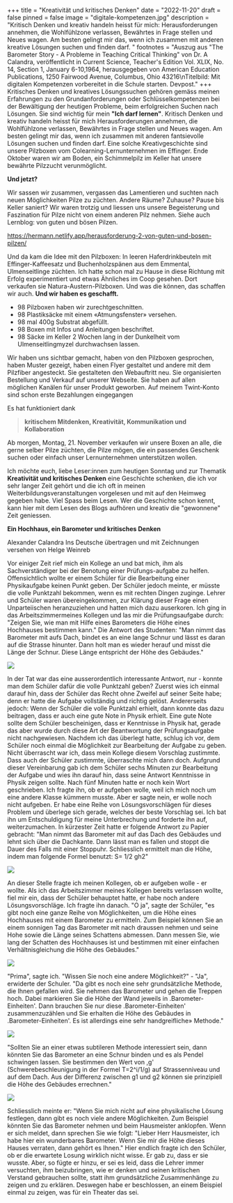 +++
title = "Kreativität und kritisches Denken"
date = "2022-11-20"
draft = false
pinned = false
image = "digitale-kompetenzen.jpg"
description = "Kritisch Denken und kreativ handeln heisst für mich: Herausforderungen annehmen, die Wohlfühlzone verlassen, Bewährtes in Frage stellen und Neues wagen. Am besten gelingt mir das, wenn ich zusammen mit anderen kreative Lösungen suchen und finden darf. "
footnotes = "Auszug aus \"The Barometer Story - A Probleme in Teaching Critical Thinking\" von Dr. A Calandra, veröffentlicht in Current Science, Teacher's Edition Vol. XLIX, No. 14, Section 1, January 6-10,1964, herausgegeben von American Education Publications, 1250 Fairwood Avenue, Columbus, Ohio 43216\nTitelbild: Mit digitalen Kompetenzen vorbereitet in die Schule starten. Devpost."
+++
Kritisches Denken und kreatives Lösungssuchen gehören gemäss meinen Erfahrungen zu den Grundanforderungen oder Schlüsselkompetenzen bei der Bewältigung der heutigen Probleme, beim erfolgreichen Suchen nach Lösungen. Sie sind wichtig für mein **"Ich darf lernen"**.
Kritisch Denken und kreativ handeln heisst für mich Herausforderungen annehmen, die Wohlfühlzone verlassen, Bewährtes in Frage stellen und Neues wagen. Am besten gelingt mir das, wenn ich zusammen mit anderen fantsievolle Lösungen suchen und finden darf. 
Eine solche Kreativgeschichte sind unsere Pilzboxen vom Colearning-Lernunternehmen im Effinger. Ende Oktober waren wir am Boden, ein Schimmelpilz im Keller hat unsere bewährte Pilzzucht verunmöglicht. 

**Und jetzt?**

Wir sassen wir zusammen, vergassen das Lamentieren und suchten nach neuen Möglichkeiten Pilze zu züchten. Andere Räume? Zuhause? Pause bis Keller saniert? 
Wir waren trotzig und liessen uns unsere Begeisterung und Faszination für Pilze nicht von einem anderen Pilz nehmen. Siehe auch Lernblog: von guten und bösen Pilzen.

<https://hermann.netlify.app/herausforderung-2-von-guten-und-bosen-pilzen/>

Und da kam die Idee mit den Pilzboxen: In leeren Haferdrinkbeuteln mit Effinger-Kaffeesatz und Buchenholzspänen aus dem Emmental, Ulmenseitlinge züchten. Ich hatte schon mal zu Hause in diese Richtung mit Erfolg experimentiert und etwas Ähnliches im Coop gesehen. Dort verkaufen sie Natura-Austern-Pilzboxen. Und was die können, das schaffen wir auch. 
**Und wir haben es geschafft.**

* 98 Pilzboxen haben wir zurechtgeschnitten.
* 98 Plastiksäcke mit einem «Atmungsfenster» versehen.
* 98 mal 400g Substrat abgefüllt.
* 98 Boxen mit Infos und Anleitungen beschriftet.
* 98 Säcke im Keller 2 Wochen lang in der Dunkelheit vom Ulmenseitlingmyzel durchwachsen lassen.

Wir haben uns sichtbar gemacht, haben von den Pilzboxen gesprochen, haben Muster gezeigt, haben einen Flyer gestaltet und andere mit dem Pilzfiber angesteckt. Sie gestalteten den Webauftritt neu. Sie organisierten Bestellung und Verkauf auf unserer Webseite. Sie haben auf allen möglichen Kanälen für unser Produkt geworben. Auf meinem Twint-Konto sind schon erste Bezahlungen eingegangen

Es hat funktioniert dank

> **kritischem Mitdenken, Kreativität, Kommunikation und Kollaboration** 

Ab morgen, Montag, 21. November verkaufen wir unsere Boxen an alle, die gerne selber Pilze züchten, die Pilze mögen, die ein passendes Geschenk suchen oder einfach unser Lernunternehmen unterstützen wollen.

Ich möchte euch, liebe Leser:innen zum heutigen Sonntag und zur Thematik **Kreativität und kritisches Denken** eine Geschichte schenken, die ich vor sehr langer Zeit gehört und die ich oft in meinen Weiterbildungsveranstaltungen vorgelesen und mit auf den Heimweg gegeben habe.
Viel Spass beim Lesen. 
Wer die Geschichte schon kennt, kann hier mit dem Lesen des Blogs aufhören und kreativ die "gewonnene" Zeit geniessen.

**Ein Hochhaus, ein Barometer und kritisches Denken** 

Alexander Calandra Ins Deutsche übertragen und mit Zeichnungen versehen von Helge Weinreb

Vor einiger Zeit rief mich ein Kollege an und bat mich, ihm als Sachverständiger bei der Benotung einer Prüfungs-aufgabe zu helfen. Offensichtlich wollte er einem Schüler für die Bearbeitung einer Physikaufgabe keinen Punkt geben. Der Schüler jedoch meinte, er müsste die volle Punktzahl bekommen, wenn es mit rechten Dingen zuginge. Lehrer und Schüler waren übereingekommen, zur Klärung dieser Frage einen Unparteiischen heranzuziehen und hatten mich dazu auserkoren. Ich ging in das Arbeitszimmermeines Kollegen und las mir die Prüfungsaufgabe durch: "Zeigen Sie, wie man mit Hilfe eines Barometers die Höhe eines Hochhauses bestimmen kann." Die Antwort des Studenten: "Man nimmt das Barometer mit aufs Dach, bindet es an eine lange Schnur und lässt es daran auf die Strasse hinunter. Dann holt man es wieder herauf und misst die Länge der Schnur. Diese Länge entspricht der Höhe des Gebäudes."

![](barometer-bild-1.png)

In der Tat war das eine ausserordentlich interessante Antwort, nur - konnte man dem Schüler dafür die volle Punktzahl geben? Zuerst wies ich einmal darauf hin, dass der Schüler das Recht ohne Zweifel auf seiner Seite habe; denn er hatte die Aufgabe vollständig und richtig gelöst. Andererseits jedoch: Wenn der Schüler die volle Punktzahl erhielt, dann konnte das dazu beitragen, dass er auch eine gute Note in Physik erhielt. Eine gute Note sollte dem Schüler bescheinigen, dass er Kenntnisse in Physik hat, gerade das aber wurde durch diese Art der Beantwortung der Prüfungsaufgabe nicht nachgewiesen. Nachdem ich das überlegt hatte, schlug ich vor, dem Schüler noch einmal die Möglichkeit zur Bearbeitung der Aufgabe zu geben. Nicht überrascht war ich, dass mein Kollege diesem Vorschlag zustimmte. Dass auch der Schüler zustimmte, überraschte mich dann doch. Aufgrund dieser Vereinbarung gab ich dem Schüler sechs Minuten zur Bearbeitung der Aufgabe und wies ihn darauf hin, dass seine Antwort Kenntnisse in Physik zeigen sollte. Nach fünf Minuten hatte er noch kein Wort geschrieben. Ich fragte ihn, ob er aufgeben wolle, weil ich mich noch um eine andere Klasse kümmern musste. Aber er sagte nein, er wolle noch nicht aufgeben. Er habe eine Reihe von Lösungsvorschlägen für dieses Problem und überlege sich gerade, welches der beste Vorschlag sei. Ich bat ihn um Entschuldigung für meine Unterbrechung und forderte ihn auf, weiterzumachen. In kürzester Zeit hatte er folgende Antwort zu Papier gebracht: "Man nimmt das Barometer mit auf das Dach des Gebäudes und lehnt sich über die Dachkante. Dann lässt man es fallen und stoppt die Dauer des Falls mit einer Stoppuhr. Schliesslich ermittelt man die Höhe, indem man folgende Formel benutzt: S= 1/2 gh2"

![](barometer-bild-2.png)

An dieser Stelle fragte ich meinen Kollegen, ob er aufgeben wolle - er wollte. Als ich das Arbeitszimmer meines Kollegen bereits verlassen wollte, fiel mir ein, dass der Schüler behauptet hatte, er habe noch andere Lösungsvorschläge. Ich fragte ihn danach. "O ja", sagte der Schüler, "es gibt noch eine ganze Reihe von Möglichkeiten, um die Höhe eines Hochhauses mit einem Barometer zu ermitteln. Zum Beispiel können Sie an einem sonnigen Tag das Barometer mit nach draussen nehmen und seine Hohe sowie die Länge seines Schattens abmessen. Dann messen Sie, wie lang der Schatten des Hochhauses ist und bestimmen mit einer einfachen Verhältnisgleichung die Höhe des Gebäudes."

![](barometer-bild-3.png)

"Prima", sagte ich. "Wissen Sie noch eine andere Möglichkeit?" - "Ja", erwiderte der Schuler. "Da gibt es noch eine sehr grundsätzliche Methode, die Ihnen gefallen wird. Sie nehmen das Barometer und gehen die Treppen hoch. Dabei markieren Sie die Höhe der Wand jeweils in .Barometer-Einheiten'. Dann brauchen Sie nur diese .Barometer-Einheiten' zusammenzuzählen und Sie erhalten die Höhe des Gebäudes in .Barometer-Einheiten'. Es ist allerdings eine sehr handgreifliche» Methode."

![](barometer-bild-4.png)

"Sollten Sie an einer etwas subtileren Methode interessiert sein, dann könnten Sie das Barometer an eine Schnur binden und es als Pendel schwingen lassen. 
Sie bestimmen den Wert von ,g' (Schwerebeschleunigung in der Formel T=2^i/1/g) auf Strassenniveau und auf dem Dach. Aus der Differenz zwischen g1 und g2 können sie prinzipiell die Höhe des Gebäudes errechnen."  

![](barometer-bild-5.png)

Schliesslich meinte er: "Wenn Sie mich nicht auf eine physikalische Lösung festlegen, dann gibt es noch viele andere Möglichkeiten. Zum Beispiel könnten Sie das Barometer nehmen und beim Hausmeister anklopfen. Wenn er sich meldet, dann sprechen Sie wie folgt: "Lieber Herr Hausmeister, ich habe hier ein wunderbares Barometer. Wenn Sie mir die Höhe dieses Hauses verraten, dann gehört es Ihnen." Hier endlich fragte ich den Schüler, ob er die erwartete Losung wirklich nicht wisse. Er gab zu, dass er sie wusste. Aber, so fügte er hinzu, er sei es leid, dass die Lehrer immer versuchten, ihm beizubringen, wie er denken und seinen kritischen Verstand gebrauchen sollte, statt ihm grundsätzliche Zusammenhänge zu zeigen und zu erklären. Deswegen habe er beschlossen, an einem Beispiel einmal zu zeigen, was für ein Theater das sei.
